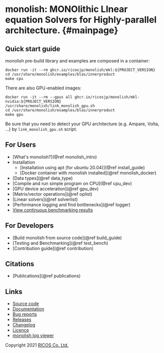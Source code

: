 # monolish: MONOlithic LInear equation Solvers for Highly-parallel architecture. {#mainpage}

## Quick start guide

monolish pre-build library and examples are composed in a container:

```
docker run -it --rm ghcr.io/ricosjp/monolish/mkl:${PROJECT_VERSION}
cd /usr/share/monolish/examples/blas/innerproduct
make cpu
```

There are also GPU-enabled images:

```
docker run -it --rm --gpus all ghcr.io/ricosjp/monolish/mkl-nvidia:${PROJECT_VERSION}
/usr/share/monolish/link_monolish_gpu.sh
cd /usr/share/monolish/examples/blas/innerproduct
make gpu
```

Be sure that you need to detect your GPU architecture (e.g. Ampare, Volta, ...) by `link_monolish_gpu.sh` script.

## For Users
- [What's monolish?](@ref monolish_intro)
- Installation
  - [Installation using apt (for ubuntu 20.04)](@ref install_guide)
  - [Docker container with monolish installed](@ref monolish_docker)
- [Data types](@ref data_type)
- [Compile and run simple program on CPU](@ref cpu_dev)
- [GPU device acceleration](@ref gpu_dev)
- [Matrix/vector operations](@ref oplist)
- [Linear solvers](@ref solverlist)
- [Performance logging and find bottlenecks](@ref logger)
- [View continuous benchmarking results](https://ricosjp.github.io/monolish_benchmark_result/)

## For Developers
- [Build monolish from source code](@ref build_guide)
- [Testing and Benchmarking](@ref test_bench)
- [Contribution guide](@ref contribution) 

## Citations
- [Publications](@ref publications)

## Links
- [Source code](https://github.com/ricosjp/monolish/)
- [Documentation](https://ricosjp.github.io/monolish/)
- [Bug reports](https://github.com/ricosjp/monolish/issues)
- [Releases](https://github.com/ricosjp/monolish/releases)
- [Changelog](https://github.com/ricosjp/monolish/blob/master/CHANGELOG.md)
- [Licence](https://github.com/ricosjp/monolish/blob/master/LICENSE)
- [monolish log viewer](https://pypi.org/project/monolish-log-viewer/)

Copyright 2021 [RICOS Co. Ltd.](https://www.ricos.co.jp/)
